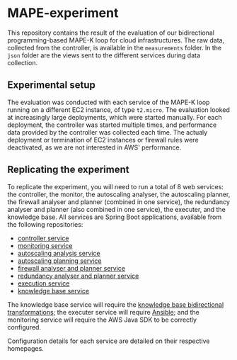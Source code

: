 # MAPE-experiment

This repository contains the result of the evaluation of our bidirectional programming-based MAPE-K loop for cloud infrastructures. The raw data, collected from the controller, is available in the `measurements` folder. In the `json` folder are the views sent to the different services during data collection.

## Experimental setup

The evaluation was conducted with each service of the MAPE-K loop running on a different EC2 instance, of type `t2.micro`. The evaluation looked at increasingly large deployments, which were started manually.
For each deployment, the controller was started multiple times, and performance data provided by the controller was collected each time. The actualy deployment or termination of EC2 instances or firewall rules were deactivated, as we are not interested in AWS' performance.

## Replicating the experiment

To replicate the experiment, you will need to run a total of 8 web services: the controller, the monitor, the autoscaling analyser, the autoscaling planner, the firewall analyser and planner (combined in one service), the redundancy analyser and planner (also combined in one service), the executer, and the knowledge base. All services are Spring Boot applications, available from the following repositories:

- [controller service](https://github.com/prl-tokyo/MAPE-controller)
- [monitoring service](https://github.com/prl-tokyo/MAPE-monitoring-service)
- [autoscaling analysis service](https://github.com/prl-tokyo/MAPE-autoscaling-analysis-service)
- [autoscaling planning service](https://github.com/prl-tokyo/MAPE-autoscaling-plan-service)
- [firewall analyser and planner service](https://github.com/prl-tokyo/MAPE-firewall-ap)
- [redundancy analyser and planner service](https://github.com/prl-tokyo/MAPE-redundancy-ap)
- [execution service](https://github.com/prl-tokyo/MAPE-execution-service)
- [knowledge base service](https://github.com/prl-tokyo/MAPE-knowledge-base-service)
 
The knowledge base service will require the [knowledge base bidirectional transformations](https://github.com/prl-tokyo/MAPE-knowledge-base); the executer service will require [Ansible](http://ansible.com/); and the monitoring service will require the AWS Java SDK to be correctly configured.

Configuration details for each service are detailed on their respective homepages.

